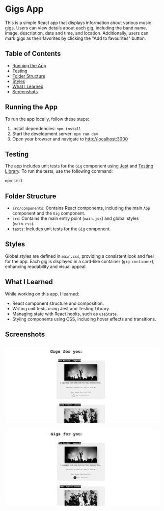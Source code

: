# Gigs App

This is a simple React app that displays information about various music gigs. Users can view details about each gig, including the band name, image, description, date and time, and location. Additionally, users can mark gigs as their favorites by clicking the "Add to favourites" button.

## Table of Contents

- [Running the App](#running-the-app)
- [Testing](#testing)
- [Folder Structure](#folder-structure)
- [Styles](#styles)
- [What I Learned](#what-i-learned)
- [Screenshots](#screenshots)

## Running the App

To run the app locally, follow these steps:

1. Install dependencies: `npm install`
2. Start the development server: `npm run dev`
3. Open your browser and navigate to [http://localhost:3000](http://localhost:3000)

## Testing

The app includes unit tests for the `Gig` component using [Jest](https://jestjs.io/) and [Testing Library](https://testing-library.com/). To run the tests, use the following command:

```bash
npm test
```

## Folder Structure

- `src/components`: Contains React components, including the main `App` component and the `Gig` component.
- `src`: Contains the main entry point (`main.jsx`) and global styles (`main.css`).
- `tests`: Includes unit tests for the `Gig` component.

## Styles

Global styles are defined in `main.css`, providing a consistent look and feel for the app. Each gig is displayed in a card-like container (`gig-container`), enhancing readability and visual appeal.

## What I Learned

While working on this app, I learned:

- React component structure and composition.
- Writing unit tests using Jest and Testing Library.
- Managing state with React hooks, such as `useState`.
- Styling components using CSS, including hover effects and transitions.

## Screenshots

![App Screenshot](/src/assets/Screenshot%202023-11-19%20at%2011.42.32.png)
--
![App Screenshot](/src/assets/Screenshot%202023-11-19%20at%2011.43.31.png)
